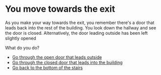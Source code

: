 # **You move towards the exit**

As you make your way towards the exit, you remember there's a door that leads back into the rest of the building. 
You look down the hallway and see the door is closed. Alternatively, the door leading outside has been left slightly opened

What do you do?

- [Go through the open door that leads outside](../1/1.md)
- [Go through the closed door that leads into the building](../2/2-B.md)
- [Go back to the bottom of the stairs](0-A.md)

